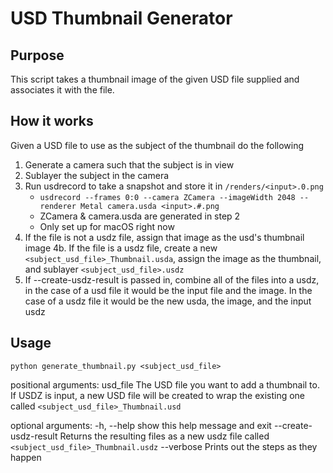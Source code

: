 # USD Thumbnail Generator

## Purpose
This script takes a thumbnail image of the given USD file supplied and associates it with the file.

## How it works
Given a USD file to use as the subject of the thumbnail do the following

1. Generate a camera such that the subject is in view
2. Sublayer the subject in the camera
3. Run usdrecord to take a snapshot and store it in `/renders/<input>.0.png`
    - `usdrecord --frames 0:0 --camera ZCamera --imageWidth 2048 --renderer Metal camera.usda <input>.#.png` 
    - ZCamera & camera.usda are generated in step 2
    - Only set up for macOS right now
4. If the file is not a usdz file, assign that image as the usd's thumbnail image
4b. If the file is a usdz file, create a new `<subject_usd_file>_Thumbnail.usda`, assign the image as the thumbnail, and sublayer `<subject_usd_file>.usdz`
5. If --create-usdz-result is passed in, combine all of the files into a usdz, in the case of a usd file it would be the input file and the image. In the case of a usdz file it would be the new usda, the image, and the input usdz


## Usage

`python generate_thumbnail.py <subject_usd_file>`

positional arguments:
  usd_file              The USD file you want to add a thumbnail to. If USDZ is input, a new USD file will be created to wrap the existing one called `<subject_usd_file>_Thumbnail.usd`

optional arguments:
  -h, --help            show this help message and exit
  --create-usdz-result  Returns the resulting files as a new usdz file called `<subject_usd_file>_Thumbnail.usdz`
  --verbose             Prints out the steps as they happen